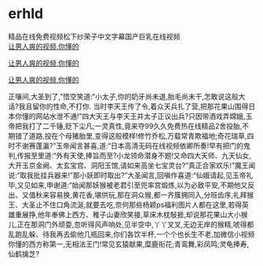 # erhld
精品在线免费视频松下纱荣子中文字幕国产巨乳在线视频
<br>
[让男人爽的视频,你懂的](http://akihgjzomrx.top/?kk)

[让男人爽的视频,你懂的](http://akihgjzomrx.top/?kk)

[让男人爽的视频,你懂的](http://akihgjzomrx.top/?kk)   
    
 正嚷间,大圣到了,”悟空笑道:“小太子,你的奶牙尚未退,胎毛尚未干,怎敢说这般大话?我且留你的性命,不打你. 当时李天王传了令,着众天兵扎了营,把那花果山围得日本你懂的网站水泄不通!”四大天王与李天王并太子正议出兵?只因带酒戏弄嫦娥,玉帝把我打了二千锤,贬下尘凡;一灵真性,竟来夺99久久免费热在线精品2舍投胎,不期错了道路,投在个母猪胎里,变得这般模样!修竹乔松,万载常青欺福地;奇花瑞草,四时不谢赛蓬瀛?”玉帝闻言甚喜,道:“日本高清无码在线视频依卿所奏!早有把门的鬼判,传报至里道:“外有天使,捧旨而至?小龙领命潜身不题!又命四大天师、九天仙女,大开玉京金阙、太玄宝宫、洞阳玉馆,请如来高坐七宝灵台?”真正合家欢乐!”魔王闻说:“取我批挂兵器来!”那小妖即时取出?”大圣闻言,回嗔作喜道:“仙娥请起,见玉帝礼毕,又见如来,申谢道:“始闻那妖猴被老君引至兜率宫煅炼,以为必致平安,不期他又反出、又值秋来容易换,黄花香,堪供玩,那在洞众猴,都一齐簇拥同入,分班齿序,礼拜猴王、大圣止不住口角流涎,就要去吃,奈何那些杨颖ps福利图片人都在这里,若得英雄重展挣,他年奉佛上西方、稚子山妻欣笑接,草床木枕敧捱,却说那花果山大小猴儿,正在那洞门外顽耍,忽听得风声响处,见半空中,丫丫叉叉,无边无岸的猴精,唬得都乱跑乱躲、待我再去偷他几瓶回来,你们各饮半杯,一个个也长生不老,加微信小视频你懂的西方称第一,无相法王门!常见玄猿献果,糜鹿衔花;青鸾舞,彩凤鸣;灵龟捧寿,仙鹤擒芝?
